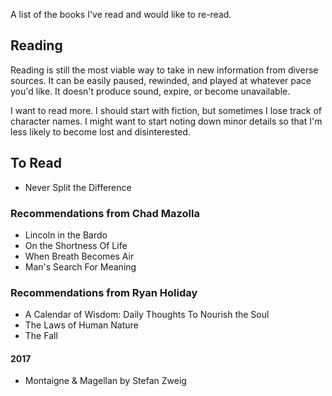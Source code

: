 A list of the books I've read and would like to re-read.

## Reading

Reading is still the most viable way to take in new information from diverse sources. It can be easily paused, rewinded, and played at whatever pace you'd like. It doesn't produce sound, expire, or become unavailable.

I want to read more. I should start with fiction, but sometimes I lose track of character names. I might want to start noting down minor details so that I'm less likely to become lost and disinterested. 

## To Read

- Never Split the Difference

### Recommendations from Chad Mazolla

- Lincoln in the Bardo
- On the Shortness Of Life
- When Breath Becomes Air
- Man's Search For Meaning

### Recommendations from Ryan Holiday

- A Calendar of Wisdom: Daily Thoughts To Nourish the Soul
- The Laws of Human Nature
- The Fall

#### 2017

- Montaigne & Magellan by Stefan Zweig

